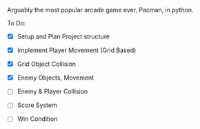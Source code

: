 Arguably the most popular arcade game ever, Pacman, in python.

To Do:
- [x] Setup and Plan Project structure
- [x] Implement Player Movement (Grid Based)
- [x] Grid Object Collision
- [x] Enemy Objects, Movement
- [ ] Enemy & Player Collision
- [ ] Score System
- [ ] Win Condition
      
